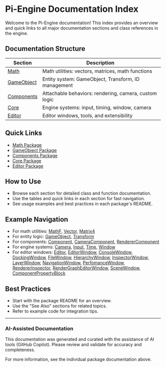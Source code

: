 # Pi-Engine Documentation Index

Welcome to the Pi-Engine documentation! This index provides an overview and quick links to all major documentation sections and class references in the engine.

## Documentation Structure

| Section      | Description                                      |
|--------------|--------------------------------------------------|
| [Math](Math/README.md)         | Math utilities: vectors, matrices, math functions      |
| [GameObject](GameObject/README.md) | Entity system: GameObject, Transform, ID management    |
| [Components](Components/README.md)  | Attachable behaviors: rendering, camera, custom logic  |
| [Core](Core/README.md)         | Engine systems: input, timing, window, camera         |
| [Editor](Editor/README.md)     | Editor windows, tools, and extensibility              |

## Quick Links
- [Math Package](Math/README.md)
- [GameObject Package](GameObject/README.md)
- [Components Package](Components/README.md)
- [Core Package](Core/README.md)
- [Editor Package](Editor/README.md)

## How to Use
- Browse each section for detailed class and function documentation.
- Use the tables and quick links in each section for fast navigation.
- See usage examples and best practices in each package's README.

## Example Navigation
- For math utilities: [MathF](Math/MathF.md), [Vector](Math/Vector.md), [Matrix4](Math/Matrix4.md)
- For entity logic: [GameObject](GameObject/GameObject.md), [Transform](GameObject/Transform.md)
- For components: [Component](Components/Component.md), [CameraComponent](Components/CameraComponent.md), [RendererComponent](Components/RendererComponent.md)
- For engine systems: [Camera](Core/Camera.md), [Input](Core/Input.md), [Time](Core/Time.md), [Window](Core/Window.md)
- For editor windows: [Editor](Editor/Editor.md), [EditorWindow](Editor/EditorWindow.md), [ConsoleWindow](Editor/ConsoleWindow.md), [DockingWindow](Editor/DockingWindow.md), [FileWindow](Editor/FileWindow.md), [HierarchyWindow](Editor/HierarchyWindow.md), [InspectorWindow](Editor/InspectorWindow.md), [LayerWindow](Editor/LayerWindow.md), [NavigationWindow](Editor/NavigationWindow.md), [PerfomanceWindow](Editor/PerfomanceWindow.md), [RendererInspector](Editor/RendererInspector.md), [RenderGraphEditorWindow](Editor/RenderGraphEditorWindow.md), [SceneWindow](Editor/SceneWindow.md), [ComponentPropertyBlock](Editor/ComponentPropertyBlock.md)

## Best Practices
- Start with the package README for an overview.
- Use the "See Also" sections for related topics.
- Refer to example code for integration tips.

---

### AI-Assisted Documentation
This documentation was generated and curated with the assistance of AI tools (GitHub Copilot). Please review and validate for accuracy and completeness.

For more information, see the individual package documentation above.

